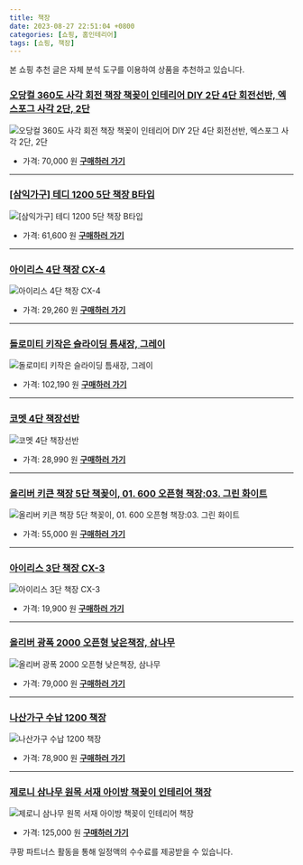 ```yaml
---
title: 책장
date: 2023-08-27 22:51:04 +0800
categories: [쇼핑, 홈인테리어]
tags: [쇼핑, 책장]
---
```

본 쇼핑 추천 글은 자체 분석 도구를 이용하여 상품을 추천하고 있습니다.
### [오당컬 360도 사각 회전 책장 책꽂이 인테리어 DIY 2단 4단 회전선반, 엑스포그 사각 2단, 2단](https://link.coupang.com/re/AFFSDP?lptag=AF1030537&pageKey=7403170048&itemId=19165759910&vendorItemId=86284132393&traceid=V0-153-2afa64fe21880e8c&clickBeacon=7%2BgJGtH43l8n0xz2hTl3Ftk0b5Popb%2BQldlaoymqFDFJwP1nJFsCkL5h2sPfSKuYHmyS3th%2FhxUV%2Be0rz7oLoD2nCEDOjfMfu8rlTj86KH6cQmrQ2VjwTQTuYwZuLSCJ%2FcYtW0QeLSDXD5D7693tH3B4j6816TNjOCu7GRw0upqjHtkjfYaQ9qqbn9ebTQHCuFs5dAxZ95nFimcPhucB87OWDG2pnVN5wRPXTAu05%2BNmyntOdS04FAVXS9%2FrtT%2BhOY6ycOyOnbajRwpJYUTcoEwuzGKFBcnyBmA%2BmR11qAADquPIbuvTt8TRgNNTjCoaU36av2B%2FaqyiWPdXUs3Z4HAQUb3YJYYLyRXmXuBzn43FWvnmt6xpeax9ow%2Bdm6B67qWexxTXVwX0pv7Ym6Y%2FhBrcrG1nHv5kCzSfxfkjEjVzGiTPhLDhM8ro5c1bdZVL%2F15ygq035mAaFc57gfFWnVSpZ1GFmaH14iK%2B1ZZKh3P%2FjrI7UbHo5LsKYtsWn2ZtsUHq810ym7XEQHeqkV09VyywV4wboS3XDCVj3jXBVfLyhCgEXCUT3zxdbDM2cT5ykjg0v9KWxN5x4l79bMb7hXwnCkeEfF0zAxQlmXIgzAqf92SiRGa6NgoMnHFOhblLBVXcf657hl1e6wt13fxvc5Sq%2Fel5hvcBDXEpnAUptfr9eO%2B7L7ugbfxwCciJ3Qk38i7DkoNJEZRtBoq9zD55ST6ubL2uOfmtE6V23nKB7KnxRsu773ifWuVuH%2Be9Mha2ED7FmMk0PNc36YxaRcZQaWTM15xtrlCMqI45gBsJlwtmIrwlDIH2Ofz0cCpRDlEgiEO7DV4JQ6Ayf6dIlUVuTuN9hygymczqimK36bkQ0fo%3D&requestid=20230906225104304266312920&token=31850C%7CMIXED)
![오당컬 360도 사각 회전 책장 책꽂이 인테리어 DIY 2단 4단 회전선반, 엑스포그 사각 2단, 2단](https://ads-partners.coupang.com/image1/iSHKd4OtuuXsm29Via3c8WR5H-KiMq6WQvhzRxHol_lB8AC0G4HG5kdxLD6-5BojFXkVgDTjS91d7--FakIP_Fyb9tx8HnZcFb_sP7_iuJwwAs5MSbRS6z-YEdmMgTyJGs2DL8i95Z5F0Gza8196Mqf2nXP7wSxPW5DVMD2Lzg6hKJ9Zh-1NXCBNfSRvhEdALlzql6QhHiWF2QB1SACZ8jVzjdbWJYzmfJqRLhc3EY9T2aAYHaOs7Lz7RxWgGICfc2-sMTzQodBrhSeII8PDSLur74JarvvRdPrq-4CNNiXX2E8b)
- 가격: 70,000 원
[**구매하러 가기**](https://link.coupang.com/re/AFFSDP?lptag=AF1030537&pageKey=7403170048&itemId=19165759910&vendorItemId=86284132393&traceid=V0-153-2afa64fe21880e8c&clickBeacon=7%2BgJGtH43l8n0xz2hTl3Ftk0b5Popb%2BQldlaoymqFDFJwP1nJFsCkL5h2sPfSKuYHmyS3th%2FhxUV%2Be0rz7oLoD2nCEDOjfMfu8rlTj86KH6cQmrQ2VjwTQTuYwZuLSCJ%2FcYtW0QeLSDXD5D7693tH3B4j6816TNjOCu7GRw0upqjHtkjfYaQ9qqbn9ebTQHCuFs5dAxZ95nFimcPhucB87OWDG2pnVN5wRPXTAu05%2BNmyntOdS04FAVXS9%2FrtT%2BhOY6ycOyOnbajRwpJYUTcoEwuzGKFBcnyBmA%2BmR11qAADquPIbuvTt8TRgNNTjCoaU36av2B%2FaqyiWPdXUs3Z4HAQUb3YJYYLyRXmXuBzn43FWvnmt6xpeax9ow%2Bdm6B67qWexxTXVwX0pv7Ym6Y%2FhBrcrG1nHv5kCzSfxfkjEjVzGiTPhLDhM8ro5c1bdZVL%2F15ygq035mAaFc57gfFWnVSpZ1GFmaH14iK%2B1ZZKh3P%2FjrI7UbHo5LsKYtsWn2ZtsUHq810ym7XEQHeqkV09VyywV4wboS3XDCVj3jXBVfLyhCgEXCUT3zxdbDM2cT5ykjg0v9KWxN5x4l79bMb7hXwnCkeEfF0zAxQlmXIgzAqf92SiRGa6NgoMnHFOhblLBVXcf657hl1e6wt13fxvc5Sq%2Fel5hvcBDXEpnAUptfr9eO%2B7L7ugbfxwCciJ3Qk38i7DkoNJEZRtBoq9zD55ST6ubL2uOfmtE6V23nKB7KnxRsu773ifWuVuH%2Be9Mha2ED7FmMk0PNc36YxaRcZQaWTM15xtrlCMqI45gBsJlwtmIrwlDIH2Ofz0cCpRDlEgiEO7DV4JQ6Ayf6dIlUVuTuN9hygymczqimK36bkQ0fo%3D&requestid=20230906225104304266312920&token=31850C%7CMIXED)
---
### [[삼익가구] 테디 1200 5단 책장 B타입](https://link.coupang.com/re/AFFSDP?lptag=AF1030537&pageKey=1152612962&itemId=2127375928&vendorItemId=70125938884&traceid=V0-153-22adabf5b94051d7&requestid=20230906225104304266312920&token=31850C%7CMIXED)
![[삼익가구] 테디 1200 5단 책장 B타입](https://ads-partners.coupang.com/image1/ge0-PgFiZH-URbK2gXPfEhH65JNt33KghK227ExQifQTIlijp_2eN6QRvkLg164uSCmqhiG9hw-oi4s3qjb8kRSGEpHqkRf8fidRJv9ciGS1b-qm-m21ZBPQhBCXtWFl0LLkZUY5gIVo3MscwZnwh1ZN2vvnAwTMcah_1JCFHb5tZh9KzRPF2JcJrFLhB3EnIN8eGEVU3u_Lcyqz_gP03GY8c9pooK0PMOg5pOMgSlBJ_pe9YcmY2ZrLV_S_HiThdPTx6qREy2IS0u8dHNat5j31BGycymeBWGUiAyONl9o=)
- 가격: 61,600 원
[**구매하러 가기**](https://link.coupang.com/re/AFFSDP?lptag=AF1030537&pageKey=1152612962&itemId=2127375928&vendorItemId=70125938884&traceid=V0-153-22adabf5b94051d7&requestid=20230906225104304266312920&token=31850C%7CMIXED)
---
### [아이리스 4단 책장 CX-4](https://link.coupang.com/re/AFFSDP?lptag=AF1030537&pageKey=6145843&itemId=27488786&vendorItemId=3040756145&traceid=V0-153-bc64ee391f28c0c6&requestid=20230906225104304266312920&token=31850C%7CMIXED)
![아이리스 4단 책장 CX-4](https://ads-partners.coupang.com/image1/7cP58SxRCN8vxHeZ7WPlAIfbcJOlFUIMPg3-auXqwZAQO8A9fKhiJectJRWdeJ2vrTEVGS5rCBfxr9Lb8km3WoLTnSpiwwQ-Y5N2_TZbOaPLYiufZI9msBi5FHnbXK-tmqxSFBkQE6Y1-dOmw9kPXeqrqJCkLIG80-lC5e9Kl-DLMNAroW4gl_B-6iwnOcrq4pGzgVAZadS2nOSqtcZ2jSJWUf1uvJgk7k11PwlUJfEU_IONuBPbHXXv_JKLs7HSav3B3Tsaufou9ebwm3pueL_a)
- 가격: 29,260 원
[**구매하러 가기**](https://link.coupang.com/re/AFFSDP?lptag=AF1030537&pageKey=6145843&itemId=27488786&vendorItemId=3040756145&traceid=V0-153-bc64ee391f28c0c6&requestid=20230906225104304266312920&token=31850C%7CMIXED)
---
### [돌로미티 키작은 슬라이딩 틈새장, 그레이](https://link.coupang.com/re/AFFSDP?lptag=AF1030537&pageKey=5896486927&itemId=10383870539&vendorItemId=85728429087&traceid=V0-153-955d894624c92b73&clickBeacon=7%2BgJGtH43l8n0xz2hTl3Ftk0b5Popb%2BQldlaoymqFDFJwP1nJFsCkL5h2sPfSKuYHmyS3th%2FhxUV%2Be0rz7oLoDW%2BTGvLbPHTbztxcKE5HuScQmrQ2VjwTQTuYwZuLSCJx%2BIoNUXUc8qxr7m7QD9S74Jkq2ECZuYyxfV%2FSzsNyVqjHtkjfYaQ9qqbn9ebTQHCuFs5dAxZ95nFimcPhucB87OWDG2pnVN5wRPXTAu05%2BNmyntOdS04FAVXS9%2FrtT%2BhbhJ0nRIHaN6htac4HLE6viIXdUOTdk5sOBYcIMLxDh40%2BsDKXAEpeRK51Xd8uRMIxdG%2Bs%2Fah%2BZsClTevZY6jbDZcQ8g%2FOCHmZAgXqrXIY9KK3Z6swGsek1edVxRVGcnJHdzlxfdRKoX444bfLVXcWBh%2FA2Em4R%2FODQiv6eVtcC1tHONQbwvOHOJdKZkFDy9ky8ppQWLinng5bZP9ACIKYH42aVhPdNsO87Vn9iNfZL9tRU%2BS410OxYpRwm5wq0LaEwuti3Al5R36k7QId7FOTvzMzi0x7FhvagkTt5ULFpOEPe3meJVkdgYMACeywuHVaXJbqUmuTK2flT6NSGoPBzFJhwdPzKCTyiz7i8zqSAwN86DYYxy0jzFojwuxCi7ll%2FvphNAqIltTFwCOUjLSu6GBocbkfK%2BgXrbjkEn4c7KJM8pKFr7YEz1GZid3payKPRQvUzwOCcI8I373Abzul8p%2BWGayktQuWLb7%2BMeRzoy7EKrQyg9KVrpuQGn3EJNpLN8F%2FLZSuHiNMODQ6fn4EPlvxMLtBUj7evP2S0OnNQFbazEwXlUWLBEH7UWWqsrhgJnsH22IjX6eLdQMz3x%2BZ30vO07MdP8IWRLQ5L%2Fb7%2Fg%3D&requestid=20230906225104304266312920&token=31850C%7CMIXED)
![돌로미티 키작은 슬라이딩 틈새장, 그레이](https://ads-partners.coupang.com/image1/1mN-JLBOWZHOKTtL1gDtY702oH7SfXuzHWRGepGt4WB5q80Kv49JA1tWYnb6QhobCxOjtbds9SiHOkamBhG0_YjkOGW3AncC5nW7M1Ca6jdKyiecKlZjxUl60pjZoN9qvBq0MNKLkOvHDb9CcpCXWCBhT-Dafn-L31WYxwHXZKXJB830C0nn6EChXuusNYtMq4LaHp1yUhaonLhhnyW73gxupalysSVeUS-jppPMSNWqji_V6kODNtHPyROElMu8JWXt35Tc7t1O9-xYoO9FQpoUXpOZW2xtaV7ovmq0ZjHN-kpPnX4=)
- 가격: 102,190 원
[**구매하러 가기**](https://link.coupang.com/re/AFFSDP?lptag=AF1030537&pageKey=5896486927&itemId=10383870539&vendorItemId=85728429087&traceid=V0-153-955d894624c92b73&clickBeacon=7%2BgJGtH43l8n0xz2hTl3Ftk0b5Popb%2BQldlaoymqFDFJwP1nJFsCkL5h2sPfSKuYHmyS3th%2FhxUV%2Be0rz7oLoDW%2BTGvLbPHTbztxcKE5HuScQmrQ2VjwTQTuYwZuLSCJx%2BIoNUXUc8qxr7m7QD9S74Jkq2ECZuYyxfV%2FSzsNyVqjHtkjfYaQ9qqbn9ebTQHCuFs5dAxZ95nFimcPhucB87OWDG2pnVN5wRPXTAu05%2BNmyntOdS04FAVXS9%2FrtT%2BhbhJ0nRIHaN6htac4HLE6viIXdUOTdk5sOBYcIMLxDh40%2BsDKXAEpeRK51Xd8uRMIxdG%2Bs%2Fah%2BZsClTevZY6jbDZcQ8g%2FOCHmZAgXqrXIY9KK3Z6swGsek1edVxRVGcnJHdzlxfdRKoX444bfLVXcWBh%2FA2Em4R%2FODQiv6eVtcC1tHONQbwvOHOJdKZkFDy9ky8ppQWLinng5bZP9ACIKYH42aVhPdNsO87Vn9iNfZL9tRU%2BS410OxYpRwm5wq0LaEwuti3Al5R36k7QId7FOTvzMzi0x7FhvagkTt5ULFpOEPe3meJVkdgYMACeywuHVaXJbqUmuTK2flT6NSGoPBzFJhwdPzKCTyiz7i8zqSAwN86DYYxy0jzFojwuxCi7ll%2FvphNAqIltTFwCOUjLSu6GBocbkfK%2BgXrbjkEn4c7KJM8pKFr7YEz1GZid3payKPRQvUzwOCcI8I373Abzul8p%2BWGayktQuWLb7%2BMeRzoy7EKrQyg9KVrpuQGn3EJNpLN8F%2FLZSuHiNMODQ6fn4EPlvxMLtBUj7evP2S0OnNQFbazEwXlUWLBEH7UWWqsrhgJnsH22IjX6eLdQMz3x%2BZ30vO07MdP8IWRLQ5L%2Fb7%2Fg%3D&requestid=20230906225104304266312920&token=31850C%7CMIXED)
---
### [코멧 4단 책장선반](https://link.coupang.com/re/AFFSDP?lptag=AF1030537&pageKey=1848066314&itemId=3141420396&vendorItemId=71129049207&traceid=V0-153-5e1e29e3f8611f66&requestid=20230906225104304266312920&token=31850C%7CMIXED)
![코멧 4단 책장선반](https://ads-partners.coupang.com/image1/EoMPvmGXqUrel5nUEqDXRqHVo_0x7i5lNuzVOr-RHoxpC98SKnM77f3xuP_CjDR56dPQSUJUG22EzY8l22FMEgTt7W3RZ6UWhzgqNet0GBYY_LxFj5Q0mn2RZDZKLC4CCTVbV6QfaHNAEbV7HbOFEPIQx7tFiZVL2GH39ToA_VnLysmYxhS79jvYg3_nyMgIuZdNLFoR0EOsgXSQWkmU3HIScjKslTyJ5FNxCbnAecohjofS0oZjeQwTDEZJUHdnlRsKd9UUrYLXB11jgv0ZT-E=)
- 가격: 28,990 원
[**구매하러 가기**](https://link.coupang.com/re/AFFSDP?lptag=AF1030537&pageKey=1848066314&itemId=3141420396&vendorItemId=71129049207&traceid=V0-153-5e1e29e3f8611f66&requestid=20230906225104304266312920&token=31850C%7CMIXED)
---
### [올리버 키큰 책장 5단 책꽂이, 01. 600 오픈형 책장:03. 그린 화이트](https://link.coupang.com/re/AFFSDP?lptag=AF1030537&pageKey=1274751852&itemId=2280518663&vendorItemId=78828477615&traceid=V0-153-9757ae21479dfd34&clickBeacon=7%2BgJGtH43l8n0xz2hTl3Ftk0b5Popb%2BQldlaoymqFDFJwP1nJFsCkL5h2sPfSKuYHmyS3th%2FhxUV%2Be0rz7oLoGoy%2FdLfrJLS8JTYdeFgzCecQmrQ2VjwTQTuYwZuLSCJny23ItBPix2qPzz9bicsPF8m81EuZd3G5Se9gH3dQx2jHtkjfYaQ9qqbn9ebTQHCuFs5dAxZ95nFimcPhucB87OWDG2pnVN5wRPXTAu05%2BNmyntOdS04FAVXS9%2FrtT%2BhfwsQvV2qCTWtnV4zj%2Fj8l10ngJZfpDMSPLSpbfAUsiytNHiYDgQRI3ezmxc9vyovmUbcgnc3YHOIw3oM0B7M8eOq4XTel0AsCoIHTBxFemyHaO8PK2koIpwExN%2BywFWJN3STF7Is44zKwKx9e9zHpOIoTuRMGCq5zPYPN5dr%2BtwgekC29y7S7G2uZoS362ytcM0BiaNCKHI7DxtFA6yrfLBcnojvaVREhk1752UmDAJqDN5LpMyR4OpoguqmNntrEexKBrFXFVjANSK04dHDRqujiJPdUQA5EDXcRKEUO3lS0xjpgwGNAJAgs3OC4i45rW14MMTImOT3g6MAUxl2GJxF%2FawDh0x61vulkFjj7u6ikQTkUyFgAptXZLdKjnAkSjXBKMpBBFxh8deqZ0qDYL1WZaCqEkdtAplX14aJv46A%2FUuwGxiV7YSNElgmxZPk4aNj0Kq1ceCTiyOJenM%2BQvNodYAyYlQdxmm4Lx3Z20TtISGiE20XMLy24a9s7eECwbCVqRLflHZQks2HxCwZ8SvtVM%2Byn7%2BjQSO98Gc4oeQhhMrUyDv8bUaJeLF%2FO1ckHWRRnuyxUwzfhOADxoHw%2F5p0QYaZJEArYO6I1lM%2FDNg%3D&requestid=20230906225104304266312920&token=31850C%7CMIXED)
![올리버 키큰 책장 5단 책꽂이, 01. 600 오픈형 책장:03. 그린 화이트](https://ads-partners.coupang.com/image1/ltnctg7pLE5JRUnblhRm5S2al_wBIlkMQnklvSzria3mR2fZ2d3or0rzLAqHsWwbqgKjGkGx-pxK1wSkHlMX4fPgqLdyeN7CbMd_mYuVmlfn17FU40Adcv1DVO1VPI32OOAoxvh1NzNe-T_NEF5ndUInmPrnpZwN_FhglRNbuVumrsHDqu6pALP6tT3CwB5oH1QwvOf4ZKuvhGVK3viLKhvNnS8k5us-wLUicgTGVAyYmgGWu2RofxRTljj-m9HF46VwJC2HYPC-dQydDvjQOiEa4FpHF9c80TzLwSIpLe-UbHh14hs=)
- 가격: 55,000 원
[**구매하러 가기**](https://link.coupang.com/re/AFFSDP?lptag=AF1030537&pageKey=1274751852&itemId=2280518663&vendorItemId=78828477615&traceid=V0-153-9757ae21479dfd34&clickBeacon=7%2BgJGtH43l8n0xz2hTl3Ftk0b5Popb%2BQldlaoymqFDFJwP1nJFsCkL5h2sPfSKuYHmyS3th%2FhxUV%2Be0rz7oLoGoy%2FdLfrJLS8JTYdeFgzCecQmrQ2VjwTQTuYwZuLSCJny23ItBPix2qPzz9bicsPF8m81EuZd3G5Se9gH3dQx2jHtkjfYaQ9qqbn9ebTQHCuFs5dAxZ95nFimcPhucB87OWDG2pnVN5wRPXTAu05%2BNmyntOdS04FAVXS9%2FrtT%2BhfwsQvV2qCTWtnV4zj%2Fj8l10ngJZfpDMSPLSpbfAUsiytNHiYDgQRI3ezmxc9vyovmUbcgnc3YHOIw3oM0B7M8eOq4XTel0AsCoIHTBxFemyHaO8PK2koIpwExN%2BywFWJN3STF7Is44zKwKx9e9zHpOIoTuRMGCq5zPYPN5dr%2BtwgekC29y7S7G2uZoS362ytcM0BiaNCKHI7DxtFA6yrfLBcnojvaVREhk1752UmDAJqDN5LpMyR4OpoguqmNntrEexKBrFXFVjANSK04dHDRqujiJPdUQA5EDXcRKEUO3lS0xjpgwGNAJAgs3OC4i45rW14MMTImOT3g6MAUxl2GJxF%2FawDh0x61vulkFjj7u6ikQTkUyFgAptXZLdKjnAkSjXBKMpBBFxh8deqZ0qDYL1WZaCqEkdtAplX14aJv46A%2FUuwGxiV7YSNElgmxZPk4aNj0Kq1ceCTiyOJenM%2BQvNodYAyYlQdxmm4Lx3Z20TtISGiE20XMLy24a9s7eECwbCVqRLflHZQks2HxCwZ8SvtVM%2Byn7%2BjQSO98Gc4oeQhhMrUyDv8bUaJeLF%2FO1ckHWRRnuyxUwzfhOADxoHw%2F5p0QYaZJEArYO6I1lM%2FDNg%3D&requestid=20230906225104304266312920&token=31850C%7CMIXED)
---
### [아이리스 3단 책장 CX-3](https://link.coupang.com/re/AFFSDP?lptag=AF1030537&pageKey=19416709&itemId=77925162&vendorItemId=73245825886&traceid=V0-153-b596e212763e39b9&requestid=20230906225104304266312920&token=31850C%7CMIXED)
![아이리스 3단 책장 CX-3](https://ads-partners.coupang.com/image1/M-sBNNjBia3EKhNmM_mg7ExN3bY601onp9T6lnjeleEF8L-hwqrhsLkgkRdsSsWlyK3RFcPSm5YV0RRyNA-TggZhGqmIPG68LnIWNRPz05iLRWJE3ZBLGfvb2hQd0GJpHni6cqFYyWnd45gJpf7mi6vANETTJey_NvMpo2seOzgbYn_NOobl5gec3MxOuUC0oWI7uxnbi_LetKOvNsumZBigAWOwAkwCz2if11DCiscc00kaki0OuflyLDKFRr0PXDzQoRqO3m3cWVMe5HSox0w=)
- 가격: 19,900 원
[**구매하러 가기**](https://link.coupang.com/re/AFFSDP?lptag=AF1030537&pageKey=19416709&itemId=77925162&vendorItemId=73245825886&traceid=V0-153-b596e212763e39b9&requestid=20230906225104304266312920&token=31850C%7CMIXED)
---
### [올리버 광폭 2000 오픈형 낮은책장, 삼나무](https://link.coupang.com/re/AFFSDP?lptag=AF1030537&pageKey=6147178056&itemId=11838167027&vendorItemId=79111537376&traceid=V0-153-8638904970ca1b96&clickBeacon=7%2BgJGtH43l8n0xz2hTl3Ftk0b5Popb%2BQldlaoymqFDFJwP1nJFsCkL5h2sPfSKuYHmyS3th%2FhxUV%2Be0rz7oLoDCn90d%2BmM3YWsbXjBGzrECcQmrQ2VjwTQTuYwZuLSCJZ4sa4BTJ1%2FClYCRQjSObGUHOrlDnfQkbVq2jIIPNM9mjHtkjfYaQ9qqbn9ebTQHCuFs5dAxZ95nFimcPhucB87OWDG2pnVN5wRPXTAu05%2BNmyntOdS04FAVXS9%2FrtT%2Bh3yh%2FphZv9ezhwJmISEdBZ4xU7MbgqXyPo3miMM7Itn7oyzxZELok5%2Fl1lNB4PbWSg%2FKv6WIRtcNJowFzTHLebOOq4XTel0AsCoIHTBxFemy1%2BAVFHQd68wl7eI7ukxobN3STF7Is44zKwKx9e9zHpOIoTuRMGCq5zPYPN5dr%2BtwgekC29y7S7G2uZoS362ytczClAiZYEpiD%2FLHRpM8apbBcnojvaVREhk1752UmDAJqDN5LpMyR4OpoguqmNntrEexKBrFXFVjANSK04dHDRqujiJPdUQA5EDXcRKEUO3lS0xjpgwGNAJAgs3OC4i45rW14MMTImOT3g6MAUxl2GJxF%2FawDh0x61vulkFjj7u6ikQTkUyFgAptXZLdKjnAkSjXBKMpBBFxh8deqZ0qDYL1WZaCqEkdtAplX14aJv46A%2FUuwGxiV7YSNElgmxZPk4aNj0Kq1ceCTiyOJenM%2BQvNodYAyYlQdxmm4Lx3Z20TtISGiE20XMLy24a9s7eECwbCVqRLflHZQks2HxCwZ8SvtVM%2Byn7%2BjQSO98Gc4oeQhhMrUyDv8bUaJeLF%2FO1ckHWRRnuyxUwzfhOADxoHw%2F5p0QYaZJEArYO6I1lM%2FDNg%3D&requestid=20230906225104304266312920&token=31850C%7CMIXED)
![올리버 광폭 2000 오픈형 낮은책장, 삼나무](https://ads-partners.coupang.com/image1/cmdYoZAVlEloxaHScn6uCpzAaoW8R5lBzLZMOUSwfLfuMnBsQR590uUajBR0PIdZjSBKO_D4Ie7Yl9e5cb_DX5vFa1v9ELIwPrjkbWAv__zhOyv3_VpP7AZyzsWs2jGMrwS0ZbFXYEWlRloSm0IAwsrV3ACUAI6Bg-0Gyag7n5lvsaHTKTyjd-cf0crSAwEoS_yzODRuthik9-WgdaDvYwVQRFJOOBm0A4fbTaPC7nXbhAFKmfw-Anmmoetg_TlNoYCYTAJnn3KlXIta2EYaHRHM5m-il2wsQcM2NP8--3Q4Fwkl)
- 가격: 79,000 원
[**구매하러 가기**](https://link.coupang.com/re/AFFSDP?lptag=AF1030537&pageKey=6147178056&itemId=11838167027&vendorItemId=79111537376&traceid=V0-153-8638904970ca1b96&clickBeacon=7%2BgJGtH43l8n0xz2hTl3Ftk0b5Popb%2BQldlaoymqFDFJwP1nJFsCkL5h2sPfSKuYHmyS3th%2FhxUV%2Be0rz7oLoDCn90d%2BmM3YWsbXjBGzrECcQmrQ2VjwTQTuYwZuLSCJZ4sa4BTJ1%2FClYCRQjSObGUHOrlDnfQkbVq2jIIPNM9mjHtkjfYaQ9qqbn9ebTQHCuFs5dAxZ95nFimcPhucB87OWDG2pnVN5wRPXTAu05%2BNmyntOdS04FAVXS9%2FrtT%2Bh3yh%2FphZv9ezhwJmISEdBZ4xU7MbgqXyPo3miMM7Itn7oyzxZELok5%2Fl1lNB4PbWSg%2FKv6WIRtcNJowFzTHLebOOq4XTel0AsCoIHTBxFemy1%2BAVFHQd68wl7eI7ukxobN3STF7Is44zKwKx9e9zHpOIoTuRMGCq5zPYPN5dr%2BtwgekC29y7S7G2uZoS362ytczClAiZYEpiD%2FLHRpM8apbBcnojvaVREhk1752UmDAJqDN5LpMyR4OpoguqmNntrEexKBrFXFVjANSK04dHDRqujiJPdUQA5EDXcRKEUO3lS0xjpgwGNAJAgs3OC4i45rW14MMTImOT3g6MAUxl2GJxF%2FawDh0x61vulkFjj7u6ikQTkUyFgAptXZLdKjnAkSjXBKMpBBFxh8deqZ0qDYL1WZaCqEkdtAplX14aJv46A%2FUuwGxiV7YSNElgmxZPk4aNj0Kq1ceCTiyOJenM%2BQvNodYAyYlQdxmm4Lx3Z20TtISGiE20XMLy24a9s7eECwbCVqRLflHZQks2HxCwZ8SvtVM%2Byn7%2BjQSO98Gc4oeQhhMrUyDv8bUaJeLF%2FO1ckHWRRnuyxUwzfhOADxoHw%2F5p0QYaZJEArYO6I1lM%2FDNg%3D&requestid=20230906225104304266312920&token=31850C%7CMIXED)
---
### [나산가구 수납 1200 책장](https://link.coupang.com/re/AFFSDP?lptag=AF1030537&pageKey=143546148&itemId=416903056&vendorItemId=3004435741&traceid=V0-153-257b40fc2febcd3e&requestid=20230906225104304266312920&token=31850C%7CMIXED)
![나산가구 수납 1200 책장](https://ads-partners.coupang.com/image1/eoOMib2JoJCdqyTsevu_CIzPAPDAKxEZzGKd8DAlaXPOLgdM9Ae9ASR7kaM3ecBHyjl9aHC-5MvKvDPYQ6YPD-_7G0bMt95R3Jyf-8FFN86DpRds3T7bjSKmygX8YfZqg9gaCvAXV_rl6ZtsoidQi7mJYQNKjbLiYHgvAvLlsccAyjqAEhnI_aiGgNG4P84Y2vUwmonFCibSJcMBEKqBb_q2Qtz5tj2KRav4dNUYE6j04y_j3QT7A0kItc6_2FEkpO2alTYqgFygDWZGEnt2ljDNBj1GeEsDGfYmMuOC)
- 가격: 78,900 원
[**구매하러 가기**](https://link.coupang.com/re/AFFSDP?lptag=AF1030537&pageKey=143546148&itemId=416903056&vendorItemId=3004435741&traceid=V0-153-257b40fc2febcd3e&requestid=20230906225104304266312920&token=31850C%7CMIXED)
---
### [제로니 삼나무 원목 서재 아이방 책꽂이 인테리어 책장](https://link.coupang.com/re/AFFSDP?lptag=AF1030537&pageKey=7107210561&itemId=17756663274&vendorItemId=84921027608&traceid=V0-153-30e1a5246ee63111&clickBeacon=7%2BgJGtH43l8n0xz2hTl3Ftk0b5Popb%2BQldlaoymqFDFJwP1nJFsCkL5h2sPfSKuYHmyS3th%2FhxUV%2Be0rz7oLoLg3YTsv14xSi%2BArqxQzG0OcQmrQ2VjwTQTuYwZuLSCJQ1Wfc4UPdJLQSn%2FiM4sxrVF2RIwv1%2FO%2F6e2kwL%2BMsT6jHtkjfYaQ9qqbn9ebTQHCuFs5dAxZ95nFimcPhucB87OWDG2pnVN5wRPXTAu05%2BNmyntOdS04FAVXS9%2FrtT%2BhC%2BPjcv89l%2BnqNgP%2BpkVrjOgcWR%2FuxMSQIAN%2FYXwYq9YMwSB7O8Dm%2B0N2gvz1ZzobmUbcgnc3YHOIw3oM0B7M8bAu1FWXVBo6jjwZd9Jgj0NAqhFPHezXRlO1FCP1RwVqN3STF7Is44zKwKx9e9zHpOIoTuRMGCq5zPYPN5dr%2BtwgekC29y7S7G2uZoS362ytyEb4MWzQvjcqx3ehpSUfMrBcnojvaVREhk1752UmDAJqDN5LpMyR4OpoguqmNntrEexKBrFXFVjANSK04dHDRqujiJPdUQA5EDXcRKEUO3lS0xjpgwGNAJAgs3OC4i45rW14MMTImOT3g6MAUxl2GJxF%2FawDh0x61vulkFjj7u6ikQTkUyFgAptXZLdKjnAkSjXBKMpBBFxh8deqZ0qDYL1WZaCqEkdtAplX14aJv46A%2FUuwGxiV7YSNElgmxZPk4aNj0Kq1ceCTiyOJenM%2BQvNodYAyYlQdxmm4Lx3Z20TtISGiE20XMLy24a9s7eECwbCVqRLflHZQks2HxCwZ8SvtVM%2Byn7%2BjQSO98Gc4oeQhhMrUyDv8bUaJeLF%2FO1ckHWRRnuyxUwzfhOADxoHw%2F5p0QYaZJEArYO6I1lM%2FDNg%3D&requestid=20230906225104304266312920&token=31850C%7CMIXED)
![제로니 삼나무 원목 서재 아이방 책꽂이 인테리어 책장](https://ads-partners.coupang.com/image1/fzDaMP0p0mVydebYf7gzvsu5Gt1j-pdzq91bdfqtOVEVbADWMkPsREJ8XLCoaJ4y5bwCw47_FMGEEcoBDsAOEACE3w1_kw08hCrwi7Zi4fhGSi7adxZRlST46Ful4yjsY1k7cYSns5jF9dNFzf-eCl9TzPyciyoBh_wtzfK3H6iEBdGHWYoXF9MwIsPWxUUTv7ekx9sShEjw7xg6yGEH_3_tv9NwGXHE7XSMB-EtTDqmHmZriw83bMVFFLT5AVBpSbID3r0fi-x1yxr4lCvLZICHGUkc3jedmcTm1CABA2TcjlTK0r4=)
- 가격: 125,000 원
[**구매하러 가기**](https://link.coupang.com/re/AFFSDP?lptag=AF1030537&pageKey=7107210561&itemId=17756663274&vendorItemId=84921027608&traceid=V0-153-30e1a5246ee63111&clickBeacon=7%2BgJGtH43l8n0xz2hTl3Ftk0b5Popb%2BQldlaoymqFDFJwP1nJFsCkL5h2sPfSKuYHmyS3th%2FhxUV%2Be0rz7oLoLg3YTsv14xSi%2BArqxQzG0OcQmrQ2VjwTQTuYwZuLSCJQ1Wfc4UPdJLQSn%2FiM4sxrVF2RIwv1%2FO%2F6e2kwL%2BMsT6jHtkjfYaQ9qqbn9ebTQHCuFs5dAxZ95nFimcPhucB87OWDG2pnVN5wRPXTAu05%2BNmyntOdS04FAVXS9%2FrtT%2BhC%2BPjcv89l%2BnqNgP%2BpkVrjOgcWR%2FuxMSQIAN%2FYXwYq9YMwSB7O8Dm%2B0N2gvz1ZzobmUbcgnc3YHOIw3oM0B7M8bAu1FWXVBo6jjwZd9Jgj0NAqhFPHezXRlO1FCP1RwVqN3STF7Is44zKwKx9e9zHpOIoTuRMGCq5zPYPN5dr%2BtwgekC29y7S7G2uZoS362ytyEb4MWzQvjcqx3ehpSUfMrBcnojvaVREhk1752UmDAJqDN5LpMyR4OpoguqmNntrEexKBrFXFVjANSK04dHDRqujiJPdUQA5EDXcRKEUO3lS0xjpgwGNAJAgs3OC4i45rW14MMTImOT3g6MAUxl2GJxF%2FawDh0x61vulkFjj7u6ikQTkUyFgAptXZLdKjnAkSjXBKMpBBFxh8deqZ0qDYL1WZaCqEkdtAplX14aJv46A%2FUuwGxiV7YSNElgmxZPk4aNj0Kq1ceCTiyOJenM%2BQvNodYAyYlQdxmm4Lx3Z20TtISGiE20XMLy24a9s7eECwbCVqRLflHZQks2HxCwZ8SvtVM%2Byn7%2BjQSO98Gc4oeQhhMrUyDv8bUaJeLF%2FO1ckHWRRnuyxUwzfhOADxoHw%2F5p0QYaZJEArYO6I1lM%2FDNg%3D&requestid=20230906225104304266312920&token=31850C%7CMIXED)


쿠팡 파트너스 활동을 통해 일정액의 수수료를 제공받을 수 있습니다.
